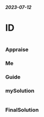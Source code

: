 ##### 2023-07-12
# ID
```

```
### Appraise

### Me



### Guide


### mySolution
```java

```
### FinalSolution
```java

```
